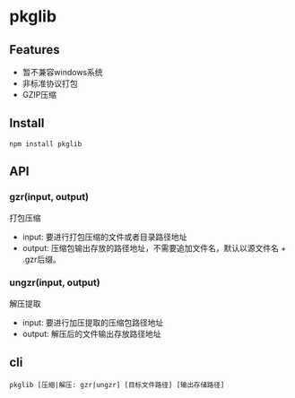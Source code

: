 # pkglib

## Features

- 暂不兼容windows系统
- 非标准协议打包
- GZIP压缩

## Install

```
npm install pkglib
```

## API

### gzr(input, output)

打包压缩

- input: 要进行打包压缩的文件或者目录路径地址
- output: 压缩包输出存放的路径地址，不需要追加文件名，默认以源文件名 + .gzr后缀。

### ungzr(input, output)

解压提取

- input: 要进行加压提取的压缩包路径地址
- output: 解压后的文件输出存放路径地址

## cli

```
pkglib [压缩|解压: gzr|ungzr] [目标文件路径] [输出存储路径]
```

